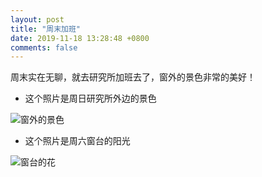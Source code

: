 ```yaml
---
layout: post
title: "周末加班"
date: 2019-11-18 13:28:48 +0800
comments: false
---
```


周末实在无聊，就去研究所加班去了，窗外的景色非常的美好！

- 这个照片是周日研究所外边的景色

![窗外的景色](https://jekyll-1251110281.file.myqcloud.com/images/IMG_20191117_155855_compressed.jpg)

- 这个照片是周六窗台的阳光

![窗台的花](https://jekyll-1251110281.file.myqcloud.com/images/IMG_20191116_105723_compressed_masked.jpg)